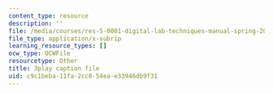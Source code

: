 ```yaml
---
content_type: resource
description: ''
file: /media/courses/res-5-0001-digital-lab-techniques-manual-spring-2007/c9c1beba11fa2cc854eae33946db9f31_e99nsCAsJrw.srt
file_type: application/x-subrip
learning_resource_types: []
ocw_type: OCWFile
resourcetype: Other
title: 3play caption file
uid: c9c1beba-11fa-2cc8-54ea-e33946db9f31
---
```

